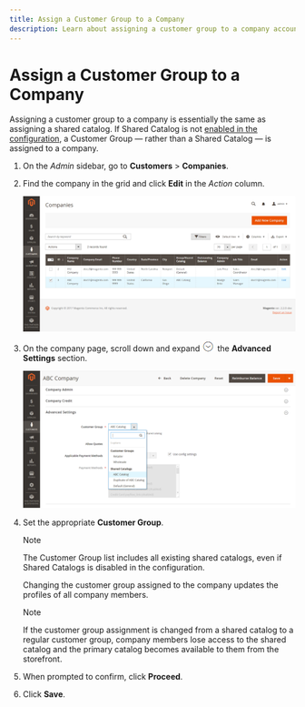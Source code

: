 ```yaml
---
title: Assign a Customer Group to a Company
description: Learn about assigning a customer group to a company account.
---
```

# Assign a Customer Group to a Company

Assigning a customer group to a company is essentially the same as assigning a shared catalog. If Shared Catalog is not [enabled in the configuration](enable-basic-features.md), a Customer Group — rather than a Shared Catalog — is assigned to a company.

1. On the _Admin_ sidebar, go to **Customers** > **Companies**.

1. Find the company in the grid and click **Edit** in the _Action_ column.

   ![Edit Company](./assets/companies-grid-edit.png)<!--- zoom --->

1. On the company page, scroll down and expand ![Expansion selector](../assets/icon-display-expand.png) the **Advanced Settings** section.

   ![Customer Groups / Shared Catalogs](./assets/company-customer-group-shared-catalog.png)<!--- zoom --->

1. Set the appropriate **Customer Group**.

   >[!NOTE]
   >
   >The Customer Group list includes all existing shared catalogs, even if Shared Catalogs is disabled in the configuration.

   Changing the customer group assigned to the company updates the profiles of all company members.

   >[!NOTE]
   >
   >If the customer group assignment is changed from a shared catalog to a regular customer group, company members lose access to the shared catalog and the primary catalog becomes available to them from the storefront.

1. When prompted to confirm, click **Proceed**.

1. Click **Save**.
